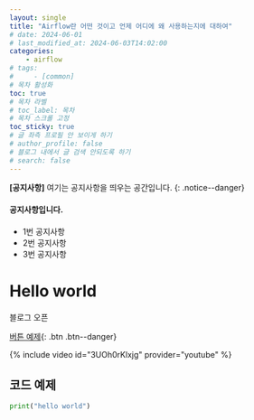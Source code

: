 ```yaml
---
layout: single
title: "Airflow란 어떤 것이고 언제 어디에 왜 사용하는지에 대하여"
# date: 2024-06-01
# last_modified_at: 2024-06-03T14:02:00
categories: 
    - airflow
# tags: 
#     - [common]
# 목차 활성화
toc: true
# 목차 라벨
# toc_label: 목차
# 목차 스크롤 고정
toc_sticky: true 
# 글 좌측 프로필 안 보이게 하기
# author_profile: false
# 블로그 내에서 글 검색 안되도록 하기
# search: false
---
```


<!-- https://mmistakes.github.io/minimal-mistakes/docs/utility-classes/#google_vignette
공지사항 띄우기 -->
**[공지사항]** 여기는 공지사항을 띄우는 공간입니다.
{: .notice--danger}

<div class="notice--success">
<h4>공지사항입니다.</h4>
<ul>
<li>
1번 공지사항
</li>
<li>
2번 공지사항
</li>
<li>
3번 공지사항
</li>
</ul>
</div>

# Hello world
블로그 오픈

<!-- 버튼 넣기 -->
[버튼 예제](https://mmistakes.github.io/minimal-mistakes/docs/utility-classes/#buttons){: .btn .btn--danger}

<!-- 유튜브 영상 넣기 -->
<!-- https://mmistakes.github.io/minimal-mistakes/docs/helpers/#youtube -->
<!-- 아래 코드에 영상 id만 넣기 -->
{% include video id="3UOh0rKlxjg" provider="youtube" %}


## 코드 예제

``` python
print("hello world")
```